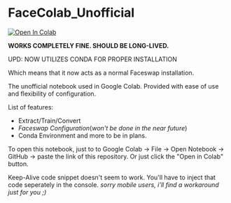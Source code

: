 # FaceColab_Unofficial
<a href="https://colab.research.google.com/github/andentze/FaceColab_Unofficial/blob/main/FaceColab.ipynb"><img data-canonical-src="https://colab.research.google.com/assets/colab-badge.svg" alt="Open In Colab" src="https://camo.githubusercontent.com/84f0493939e0c4de4e6dbe113251b4bfb5353e57134ffd9fcab6b8714514d4d1/68747470733a2f2f636f6c61622e72657365617263682e676f6f676c652e636f6d2f6173736574732f636f6c61622d62616467652e737667"></a>

**WORKS COMPLETELY FINE. SHOULD BE LONG-LIVED.**

UPD: NOW UTILIZES CONDA FOR PROPER INSTALLATION

Which means that it now acts as a normal Faceswap installation.


The unofficial notebook used in Google Colab. Provided with ease of use and flexibility of configuration.

List of features:

  * Extract/Train/Convert
  * *Faceswap Configuration*(*won't be done in the near future*)
  * Conda Environment and more to be in plans.

To open this notebook, just to to Google Colab -> File -> Open Notebook -> GitHub -> paste the link of this repository.
Or just click the "Open in Colab" button.

Keep-Alive code snippet doesn't seem to work. You'll have to inject that code seperately in the console. *sorry mobile users, i'll find a workaround just for you ;)*
